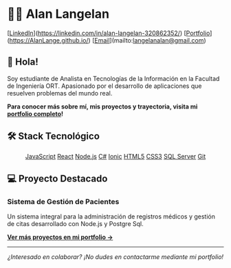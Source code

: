 
# 👨‍💻 Alan Langelan

[[LinkedIn](https://img.shields.io/badge/LinkedIn-0077B5?style=for-the-badge&logo=linkedin&logoColor=white)](https://linkedin.com/in/alan-langelan-320862352/)
[[Portfolio](https://img.shields.io/badge/Portfolio-3b82f6?style=for-the-badge&logo=react&logoColor=white)](https://AlanLange.github.io/)
[[Email](https://img.shields.io/badge/Email-langelanalan%40gmail.com-D14836?style=for-the-badge&logo=gmail&logoColor=white)](mailto:langelanalan@gmail.com)

## 👋 Hola!

Soy estudiante de Analista en Tecnologías de la Información en la Facultad de Ingeniería ORT. Apasionado por el desarrollo de aplicaciones que resuelven problemas del mundo real.

**Para conocer más sobre mí, mis proyectos y trayectoria, visita mi [portfolio completo]([https://AlanLange.github.io/](https://alanlange.github.io/))!**

## 🛠️ Stack Tecnológico

<div align="center">
  
  [JavaScript](https://img.shields.io/badge/JavaScript-F7DF1E?style=for-the-badge&logo=javascript&logoColor=black)
  [React](https://img.shields.io/badge/React-20232A?style=for-the-badge&logo=react&logoColor=61DAFB)
  [Node.js](https://img.shields.io/badge/Node.js-43853D?style=for-the-badge&logo=node.js&logoColor=white)
  [C#](https://img.shields.io/badge/C%23-239120?style=for-the-badge&logo=c-sharp&logoColor=white)
  [Ionic](https://img.shields.io/badge/Ionic-3880FF?style=for-the-badge&logo=ionic&logoColor=white)
  [HTML5](https://img.shields.io/badge/HTML5-E34F26?style=for-the-badge&logo=html5&logoColor=white)
  [CSS3](https://img.shields.io/badge/CSS3-1572B6?style=for-the-badge&logo=css3&logoColor=white)
  [SQL Server](https://img.shields.io/badge/SQL_Server-CC2927?style=for-the-badge&logo=microsoft-sql-server&logoColor=white)
  [Git](https://img.shields.io/badge/Git-F05032?style=for-the-badge&logo=git&logoColor=white)

</div>


## 💻 Proyecto Destacado

### Sistema de Gestión de Pacientes
Un sistema integral para la administración de registros médicos y gestión de citas desarrollado con Node.js y Postgre Sql.

**[Ver más proyectos en mi portfolio →]([[https://AlanLange.github.io/](https://alanlange.github.io/](https://alanlange.github.io/)))**

---

<div align="center">
  <i>¿Interesado en colaborar? ¡No dudes en contactarme mediante mi portfolio!</i>
</div>
